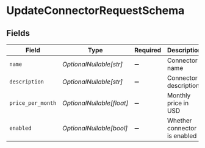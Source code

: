 # UpdateConnectorRequestSchema


## Fields

| Field                        | Type                         | Required                     | Description                  |
| ---------------------------- | ---------------------------- | ---------------------------- | ---------------------------- |
| `name`                       | *OptionalNullable[str]*      | :heavy_minus_sign:           | Connector name               |
| `description`                | *OptionalNullable[str]*      | :heavy_minus_sign:           | Connector description        |
| `price_per_month`            | *OptionalNullable[float]*    | :heavy_minus_sign:           | Monthly price in USD         |
| `enabled`                    | *OptionalNullable[bool]*     | :heavy_minus_sign:           | Whether connector is enabled |